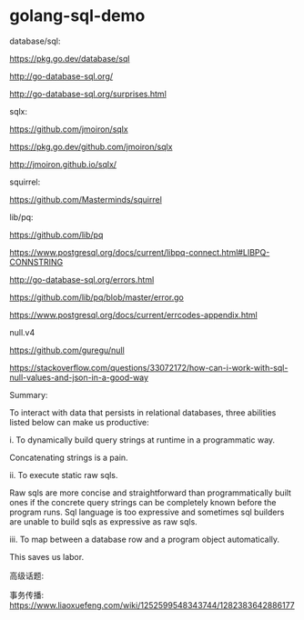 # golang-sql-demo


database/sql:

https://pkg.go.dev/database/sql

http://go-database-sql.org/

http://go-database-sql.org/surprises.html


sqlx:

https://github.com/jmoiron/sqlx

https://pkg.go.dev/github.com/jmoiron/sqlx

http://jmoiron.github.io/sqlx/


squirrel:

https://github.com/Masterminds/squirrel


lib/pq:

https://github.com/lib/pq

https://www.postgresql.org/docs/current/libpq-connect.html#LIBPQ-CONNSTRING

http://go-database-sql.org/errors.html

https://github.com/lib/pq/blob/master/error.go

https://www.postgresql.org/docs/current/errcodes-appendix.html


null.v4

https://github.com/guregu/null

https://stackoverflow.com/questions/33072172/how-can-i-work-with-sql-null-values-and-json-in-a-good-way


Summary:

To interact with data that persists in relational databases, three abilities listed below can make us productive: 

i. To dynamically build query strings at runtime in a programmatic way. 

Concatenating strings is a pain. 

ii. To execute static raw sqls. 

Raw sqls are more concise and straightforward than programmatically built ones if the concrete query strings can be completely known before the program runs. 
Sql language is too expressive and sometimes sql builders are unable to build sqls as expressive as raw sqls. 

iii. To map between a database row and a program object automatically. 

This saves us labor.


高级话题:

事务传播: https://www.liaoxuefeng.com/wiki/1252599548343744/1282383642886177
